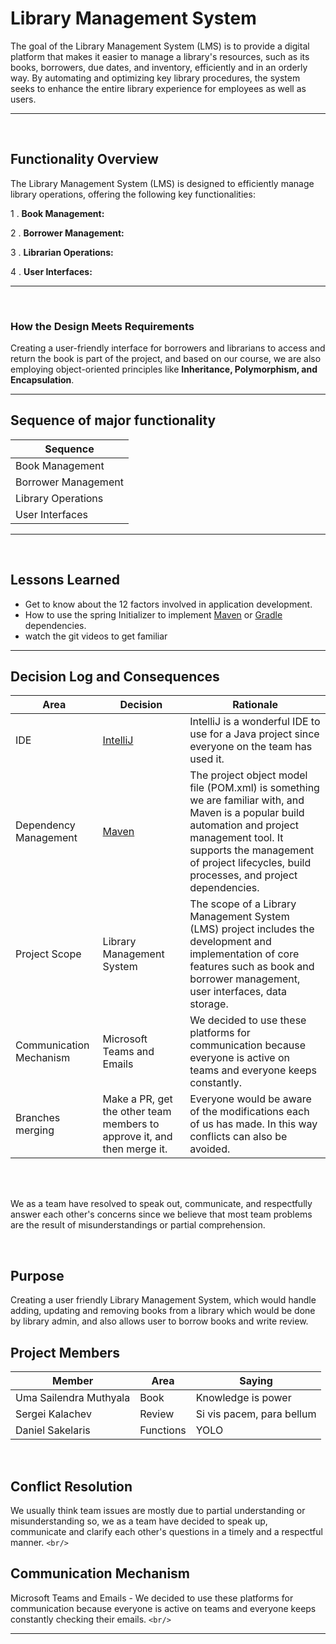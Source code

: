 
# Library Management System

The goal of the Library Management System (LMS) is to provide a digital platform that makes it easier to manage a library's resources, such as its books, borrowers, due dates, and inventory, efficiently and in an orderly way. By automating and optimizing key library procedures, the system seeks to enhance the entire library experience for employees as well as users.

---

<br>

## Functionality Overview

The Library Management System (LMS) is designed to efficiently manage library operations, offering the following key functionalities:

1 . **Book Management:**

2 . **Borrower Management:**

3 . **Librarian Operations:**

4 . **User Interfaces:**

---

<br>

### How the Design Meets Requirements

Creating a user-friendly interface for borrowers and librarians to access and return the book is part of the project, and based on our course, we are also employing object-oriented principles like  **Inheritance, Polymorphism, and Encapsulation**.

---

## Sequence of major functionality

| Sequence            |
| ------------------- |
| Book Management     |
| Borrower Management |
| Library Operations  |
| User Interfaces     |

---

<br>

## Lessons Learned

- Get to know about the 12 factors involved in application development.
- How to use the spring Initializer to implement  [Maven](https://maven.apache.org/download.cgi) or [Gradle](https://en.wikipedia.org/wiki/Gradle) dependencies.
- watch the git videos to get familiar

---

## Decision Log and Consequences

| Area                    | Decision                                                                | Rationale                                                                                                                                                                                                                                    |
| ----------------------- | ----------------------------------------------------------------------- | -------------------------------------------------------------------------------------------------------------------------------------------------------------------------------------------------------------------------------------------- |
| IDE                     | [IntelliJ](https://www.jetbrains.com/idea/)                                | IntelliJ is a wonderful IDE to use for a Java project since everyone on the team has used it.                                                                                                                                                |
| Dependency Management   | [Maven](https://maven.apache.org/download.cgi)                             | The project object model file (POM.xml) is something we are familiar with, and Maven is a popular build automation and project management tool. It supports the management of project lifecycles, build processes, and project dependencies. |
| Project Scope           | Library Management System                                               | The scope of a Library Management System (LMS) project includes the development and implementation of core features such as book and borrower management, user interfaces, data storage.                                                     |
| Communication Mechanism | Microsoft Teams and Emails                                              | We decided to use these platforms for communication because everyone is active on teams and everyone keeps constantly.                                                                                                                       |
| Branches merging        | Make a PR, get the other team members to approve it, and then merge it. | Everyone would be aware of the modifications each of us has made. In this way conflicts can also be avoided.                                                                                                                                 |

<br>
<br>

We as a team have resolved to speak out, communicate, and respectfully answer each other's concerns since we believe that most team problems are the result of misunderstandings or partial comprehension.

<br>

## Purpose

Creating a user friendly Library Management System, which would handle adding, updating and removing books from a library which would be done by library admin, and also allows user to borrow books and write review.

## Project Members

| Member                 | Area      | Saying                    |
| ---------------------- | --------- | ------------------------- |
| Uma Sailendra Muthyala | Book      | Knowledge is power        |
| Sergei Kalachev        | Review    | Si vis pacem, para bellum |
| Daniel Sakelaris       | Functions | YOLO                      |

<br/>

## Conflict Resolution

We usually think team issues are mostly due to partial understanding or misunderstanding so, we as a team have decided to speak up, communicate and clarify each other's questions in a timely and a respectful manner.
`<br/>`

## Communication Mechanism

Microsoft Teams and Emails - We decided to use these platforms for communication because everyone is active on teams and everyone keeps constantly checking their emails.
`<br/>`

---
